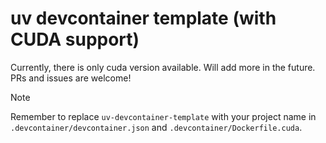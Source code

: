# uv devcontainer template (with CUDA support)

Currently, there is only cuda version available. Will add more in the future. PRs and issues are welcome!

> [!NOTE]
> Remember to replace `uv-devcontainer-template` with your project name in `.devcontainer/devcontainer.json` and `.devcontainer/Dockerfile.cuda`.
